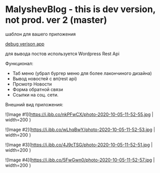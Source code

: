 # MalyshevBlog - this is dev version, not prod. ver 2 (master)

шаблон для вашего приложения

[debug verison app](http://blog.ruvem.ru/app-debug.apk)

для вывода постов используется Wordpress Rest Api

Функционал:
- Таб меню (убрал бургер меню для более лакончиного дизайна)
- Вывод новостей с вп(rest api)
- Прсмотр Новости
- Форма обратной связи
- Ссылки на соц. сети.

Внешний вид приложения:

![Image #1](https://i.ibb.co/nkPFwCX/photo-2020-10-05-11-52-55.jpg | width=200 )

![Image #2](https://i.ibb.co/wLhqBwY/photo-2020-10-05-11-52-53.jpg | width=200  )

![Image #3](https://i.ibb.co/4J9cTSG/photo-2020-10-05-11-52-51.jpg | width=200  )

![Image #4](https://i.ibb.co/5FwGwn0/photo-2020-10-05-11-52-57.jpg | width=200  )


